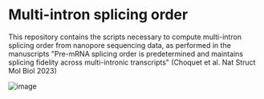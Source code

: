 # Multi-intron splicing order

This repository contains the scripts necessary to compute multi-intron splicing order from nanopore sequencing data, as performed in the manuscripts "Pre-mRNA splicing order is predetermined and maintains splicing fidelity across multi-intronic transcripts" (Choquet et al. Nat Struct Mol Biol 2023)

![image](https://user-images.githubusercontent.com/15146555/213518357-7d7b46ed-4ce7-45de-b163-e826ccd44606.png)
